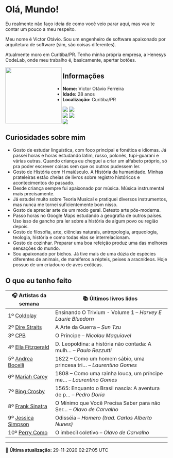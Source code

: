 # Olá, Mundo!

Eu realmente não faço ideia de como você veio parar aqui, mas vou te contar um pouco a meu respeito.

Meu nome é Victor Otávio. Sou um engenheiro de software apaixonado por arquitetura de software (sim, são coisas diferentes).

Atualmente moro em Curitiba/PR. Tenho minha própria empresa, a Henesys CodeLab, onde meu trabalho é, basicamente, apertar botões.

<img align="left" src="https://github.com/vctrtvfrrr/vctrtvfrrr/raw/master/octocat.png" alt="" width="175" />

## Informações

- **Nome:** Victor Otávio Ferreira
- **Idade:** 28 anos
- **Localização:** Curitiba/PR

[![](https://img.shields.io/badge/LinkedIn-victorotavio-blue)](https://www.linkedin.com/in/victorotavio/) [![](https://img.shields.io/badge/Twitter-@vctrtvfrrr-blue)](https://twitter.com/vctrtvfrrr)  
[![](https://img.shields.io/badge/GitHub-vctrtvfrrr-24292e)](https://github.com/vctrtvfrrr) [![](https://img.shields.io/badge/GitLab-vctrtvfrrr-ec5d16)](https://gitlab.com/vctrtvfrrr)  
[![](https://img.shields.io/badge/Email-victor@otavioferreira.com.br-red)](mailto:victor@otavioferreira.com.br)  

## Curiosidades sobre mim

-   Gosto de estudar linguística, com foco principal e fonética e idiomas. Já passei horas e horas estudando latim, russo, polonês, tupi-guarani e várias outras. Quando criança eu cheguei a criar um alfabeto próprio, só pra poder escrever coisas sem que os outros pudessem ler.
-   Gosto de História com H maiúsculo. A História da humanidade. Minhas prateleiras estão cheias de livros sobre registro históricos e acontecimentos do passado.
-   Desde criança sempre fui apaixonado por música. Música instrumental mais precisamente.
-   Já estudei muito sobre Teoria Musical e pratiquei diversos instrumentos, mas nunca me tornei suficientemente bom nisso.
-   Gosto de apreciar arte de um modo geral. Detesto arte pós-moderna.
-   Passo horas no Google Maps estudando a geografia de outros países. Uso isso de gancho pra ler sobre a história de algum povo ou região depois.
-   Gosto de filosofia, arte, ciências naturais, antropologia, arqueologia, teologia, história e como todas elas se interrelacionam.
-   Gosto de cozinhar. Preparar uma boa refeição produz uma das melhores sensações do mundo.
-   Sou apaixonado por bichos. Já tive mais de uma dúzia de espécies diferentes de animais, de mamiferos a répteis, peixes a aracnídeos. Hoje possuo de um criadouro de aves exóticas.


## O que eu tenho feito

|                      🎧 Artistas da semana                      |                      📚 Últimos livros lidos                      |
|-----------------------------------------------------------------|-------------------------------------------------------------------|
| 1º [Coldplay](https://www.last.fm/music/Coldplay)               | Ensinando O Trivium - Volume 1	–	_Harvey E Laurie Bluedorn_         |
| 2º [Dire Straits](https://www.last.fm/music/Dire+Straits)       | A Arte da Guerra	–	_Sun Tzu_                                        |
| 3º [CPB](https://www.last.fm/music/CPB)                         | O Príncipe	–	_Nicolau Maquiavel_                                    |
| 4º [Ella Fitzgerald](https://www.last.fm/music/Ella+Fitzgerald) | D. Leopoldina: a história não contada: A mulh…	–	_Paulo Rezzutti_   |
| 5º [Andrea Bocelli](https://www.last.fm/music/Andrea+Bocelli)   | 1822 – Como um homem sábio, uma princesa tri…	–	_Laurentino Gomes_  |
| 6º [Mariah Carey](https://www.last.fm/music/Mariah+Carey)       | 1808 – Como uma rainha louca, um príncipe me…	–	_Laurentino Gomes_  |
| 7º [Bing Crosby](https://www.last.fm/music/Bing+Crosby)         | 1565: Enquanto o Brasil nascia: A aventura de p…	–	_Pedro Doria_    |
| 8º [Frank Sinatra](https://www.last.fm/music/Frank+Sinatra)     | O Mínimo que Você Precisa Saber para não Ser…	–	_Olavo de Carvalho_ |
| 9º [Jessica Simpson](https://www.last.fm/music/Jessica+Simpson) | Odisséia	–	_Homero (trad. Carlos Alberto Nunes)_                    |
| 10º [Perry Como](https://www.last.fm/music/Perry+Como)          | O imbecil coletivo	–	_Olavo de Carvalho_                            |


---

🚀 **Última atualização:** 29-11-2020 02:27:05 UTC